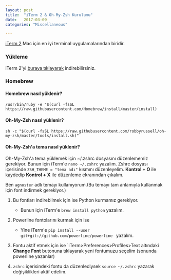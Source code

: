 ```yaml
---
layout: post
title:  "iTerm 2 & Oh-My-Zsh Kurulumu"
date:   2017-03-09
categories: "Miscellaneous"

---
```



[iTerm 2](https://www.iterm2.com) Mac için en iyi terminal uygulamalarından biridir.

### Yükleme

iTerm 2'yi [buraya tıklayarak](https://iterm2.com/downloads/stable/latest) indirebilirsiniz.

### Homebrew

#### Homebrew nasıl yüklenir?
```` 
/usr/bin/ruby -e "$(curl -fsSL https://raw.githubusercontent.com/Homebrew/install/master/install) 
````

#### Oh-My-Zsh nasıl yüklenir?

````
sh -c "$(curl -fsSL https://raw.githubusercontent.com/robbyrussell/oh-my-zsh/master/tools/install.sh)"
````

#### Oh-My-Zsh'a tema nasıl yüklenir?

Oh-My-Zsh'a tema yüklemek için ~/.zshrc dosyasını düzenlememiz gerekiyor. Bunun için iTerm'e `nano ~/.zshrc` yazalım. Zshrc dosyası içerisinde
`ZSH_THEME = "tema adı"` kısmını düzenleyelim. **Kontrol + O** ile kaydedip **Kontrol + X** ile düzenleme ekranından çıkalım.

Ben `agnoster` adlı temayı kullanıyorum.(Bu temayı tam anlamıyla kullanmak için font indirmek gerekiyor.)

1. Bu fontları indirebilmek için ise Python kurmamız gerekiyor.
	* Bunun için iTerm'e `brew install python` yazalım.

2. Powerline fontolarını kurmak için ise
	* Yine iTerm'e ````pip install --user git+git://github.com/powerline/powerline ```` yazalım.

3. Fontu aktif etmek için ise `iTerm>Preferences>Profiles>Text altındaki **Change Font** butonuna tıklayarak yeni fontumuzu seçelim (sonunda powerline yazanlar)
4. `zshrc` içerisindeki fontu da düzenlediysek `source ~/.zshrc` yazarak değişiklikleri aktif edelim.

   


